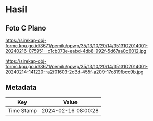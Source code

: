 # Hasil

## Foto C Plano

https://sirekap-obj-formc.kpu.go.id/3671/pemilu/ppwp/35/13/10/20/14/3513102014001-20240216-075951--c1cb073e-eabd-4db8-992f-5d67aa0c6012.jpg

https://sirekap-obj-formc.kpu.go.id/3671/pemilu/ppwp/35/13/10/20/14/3513102014001-20240214-141220--a2f01603-2c3d-455f-a209-17c819fbcc9b.jpg


## Metadata

| Key        | Value               |
| ---------- | ------------------- |
| Time Stamp | 2024-02-16 08:00:28 |



